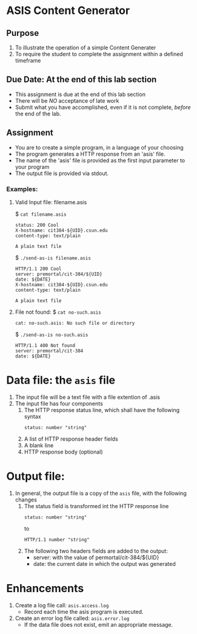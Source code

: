 # ASIS Content Generator

## Purpose
   1. To illustrate the operation of a simple Content Generater
   1. To require the student to complete the assignment within a defined timeframe

## Due Date: At the end of this lab section
  - This assignment is due at the end of this lab section
  - There will be *NO* acceptance of late work
  - Submit what you have accomplished, even if it is not complete, *before* the end of the lab.

## Assignment
  - You are to create a simple program, in a language of your choosing
  - The program generates a HTTP response from an 'asis' file.
  - The name of the 'asis' file is provided as the first input parameter to your program
  - The output file is provided via stdout.

### Examples:
  1. Valid Input file: filename.asis
  
     $ `cat filename.asis`
     ```
     status: 200 Cool
     X-hostname: cit384-${UID}.csun.edu
     content-type: text/plain

     A plain text file
     ```
     $ `./send-as-is filename.asis`
     ```
     HTTP/1.1 200 Cool
     server: premortal/cit-384/${UID} 
     date: ${DATE}
     X-hostname: cit384-${UID}.csun.edu
     content-type: text/plain

     A plain text file
     ```

  1. File not found:
   $ `cat no-such.asis`
     ```
     cat: no-such.asis: No such file or directory
     ```
     $ `./send-as-is no-such.asis`
     ```
     HTTP/1.1 400 Not found
     server: premortal/cit-384 
     date: ${DATE}
     
     ```

# Data file: the `asis` file
  1. The input file will be a text file with a file extention of .asis
  1. The input file has four components
     1. The HTTP response status line, which shall have the following syntax
        ```
        status: number "string" 
        ```
     1. A list of HTTP response header fields
     1. A blank line
     1. HTTP response body (optional)


# Output file:
  1. In general, the output file is a copy of the `asis` file, with the following changes
     1. The status field is transformed int the HTTP response line
        ```
        status: number "string"
        ```
        to
        ```
        HTTP/1.1 number "string"
        ```
     1. The following two headers fields are added to the output:
        - server: with the value of permortal/cit-384/${UID}
        - date:  the current date in which the output was generated


# Enhancements
  1. Create a log file call: `asis.access.log`
     - Record each time the asis program is executed.
  1. Create an error log file called: `asis.error.log`
     - If the data file does not exist, emit an appropriate message.
